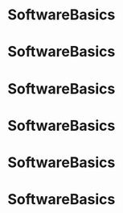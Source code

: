 # SoftwareBasics
# SoftwareBasics
# SoftwareBasics
# SoftwareBasics
# SoftwareBasics
# SoftwareBasics
